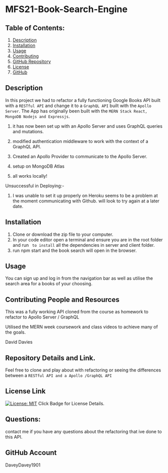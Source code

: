 # MFS21-Book-Search-Engine

## Table of Contents:
  1. [Description](#Description) 
  2. [Installation](#Installation)
  3. [Usage](#Usage)  
  4. [Contributing](#Contributing-and-Resources)
  5. [GitHub Repository](#Repository-Details-Link)
  6. [License](#License-Link)
  7. [GitHub](#GitHub-Account)


## Description

In this project we had to refactor a fully functioning Google Books API built with a `RESTful API` and change it to a `GraphQL API` built with the `Apollo Server`. The App has originally been built with the `MERN Stack React, MongoDB Nodejs and Expressjs`.

1.  it has now been set up with an Apollo Server and uses GraphQL queries and mutations.
  
2.  modified authentication middleware to work with the context of a GraphQL API.
 
3.  Created an Apollo Provider to communicate to the Apollo Server.
 
4.  setup on MongoDB Atlas
 
5.  all works locally!

 Unsuccessful in Deploying:-

1.  I was unable to set it up properly on Heroku seems to be a problem at the moment communicating with Github. will look to try again at a later date.


## Installation

1. Clone or download the zip file to your computer.
2. In your code editor open a terminal and ensure you are in the root folder and run ` to install` all the   dependencies in server and client folder.
3. run npm start and the book search will open in the browser.


##  Usage

You can sign up and log in from the navigation bar as well as utilise the search area for a books of your choosing.


## Contributing People and Resources

This was a fully working API cloned from the course as homework to refactor to Apollo Server / GraphQL 

Utilised the MERN week coursework and class videos to achieve many of the goals.

David Davies

##  Repository Details and Link.

Feel free to clone and play about with refactoring or seeing the differences between a `RESTful API and a Apollo /GraphQL API`


## License Link
[![License: MIT](https://img.shields.io/badge/License-MIT-yellow.svg)](https://opensource.org/licenses/MIT) Click Badge for License Details.

## Questions:

contact me if you have any questions about the refactoring that ive done to this API.

##  GitHub Account

DaveyDavey1901



